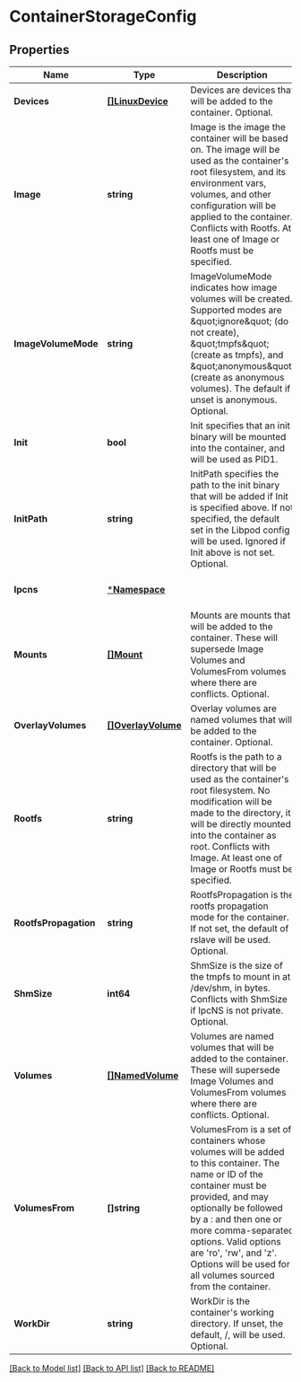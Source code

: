 # ContainerStorageConfig

## Properties
Name | Type | Description | Notes
------------ | ------------- | ------------- | -------------
**Devices** | [**[]LinuxDevice**](LinuxDevice.md) | Devices are devices that will be added to the container. Optional. | [optional] [default to null]
**Image** | **string** | Image is the image the container will be based on. The image will be used as the container&#x27;s root filesystem, and its environment vars, volumes, and other configuration will be applied to the container. Conflicts with Rootfs. At least one of Image or Rootfs must be specified. | [optional] [default to null]
**ImageVolumeMode** | **string** | ImageVolumeMode indicates how image volumes will be created. Supported modes are \&quot;ignore\&quot; (do not create), \&quot;tmpfs\&quot; (create as tmpfs), and \&quot;anonymous\&quot; (create as anonymous volumes). The default if unset is anonymous. Optional. | [optional] [default to null]
**Init** | **bool** | Init specifies that an init binary will be mounted into the container, and will be used as PID1. | [optional] [default to null]
**InitPath** | **string** | InitPath specifies the path to the init binary that will be added if Init is specified above. If not specified, the default set in the Libpod config will be used. Ignored if Init above is not set. Optional. | [optional] [default to null]
**Ipcns** | [***Namespace**](Namespace.md) |  | [optional] [default to null]
**Mounts** | [**[]Mount**](Mount.md) | Mounts are mounts that will be added to the container. These will supersede Image Volumes and VolumesFrom volumes where there are conflicts. Optional. | [optional] [default to null]
**OverlayVolumes** | [**[]OverlayVolume**](OverlayVolume.md) | Overlay volumes are named volumes that will be added to the container. Optional. | [optional] [default to null]
**Rootfs** | **string** | Rootfs is the path to a directory that will be used as the container&#x27;s root filesystem. No modification will be made to the directory, it will be directly mounted into the container as root. Conflicts with Image. At least one of Image or Rootfs must be specified. | [optional] [default to null]
**RootfsPropagation** | **string** | RootfsPropagation is the rootfs propagation mode for the container. If not set, the default of rslave will be used. Optional. | [optional] [default to null]
**ShmSize** | **int64** | ShmSize is the size of the tmpfs to mount in at /dev/shm, in bytes. Conflicts with ShmSize if IpcNS is not private. Optional. | [optional] [default to null]
**Volumes** | [**[]NamedVolume**](NamedVolume.md) | Volumes are named volumes that will be added to the container. These will supersede Image Volumes and VolumesFrom volumes where there are conflicts. Optional. | [optional] [default to null]
**VolumesFrom** | **[]string** | VolumesFrom is a set of containers whose volumes will be added to this container. The name or ID of the container must be provided, and may optionally be followed by a : and then one or more comma-separated options. Valid options are &#x27;ro&#x27;, &#x27;rw&#x27;, and &#x27;z&#x27;. Options will be used for all volumes sourced from the container. | [optional] [default to null]
**WorkDir** | **string** | WorkDir is the container&#x27;s working directory. If unset, the default, /, will be used. Optional. | [optional] [default to null]

[[Back to Model list]](../README.md#documentation-for-models) [[Back to API list]](../README.md#documentation-for-api-endpoints) [[Back to README]](../README.md)

